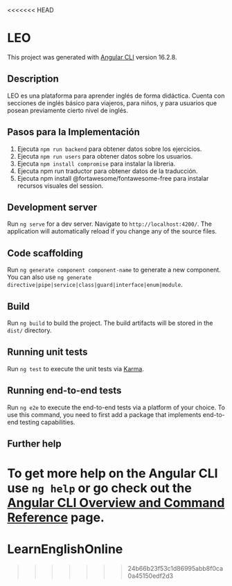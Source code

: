<<<<<<< HEAD
# LEO

This project was generated with [Angular CLI](https://github.com/angular/angular-cli) version 16.2.8.

## Description

LEO es una plataforma para aprender inglés de forma didáctica. Cuenta con secciones de inglés básico para viajeros, para niños, y para usuarios que posean previamente cierto nivel de inglés.

## Pasos para la Implementación

1. Ejecuta `npm run backend` para obtener datos sobre los ejercicios.
2. Ejecuta `npm run users` para obtener datos sobre los usuarios.
3. Ejecuta `npm install compromise` para instalar la libreria.
4. Ejecuta npm run traductor para obtener datos de la traducción.
5. Ejecuta npm install @fortawesome/fontawesome-free para instalar recursos visuales del session.


## Development server

Run `ng serve` for a dev server. Navigate to `http://localhost:4200/`. The application will automatically reload if you change any of the source files.

## Code scaffolding

Run `ng generate component component-name` to generate a new component. You can also use `ng generate directive|pipe|service|class|guard|interface|enum|module`.

## Build

Run `ng build` to build the project. The build artifacts will be stored in the `dist/` directory.

## Running unit tests

Run `ng test` to execute the unit tests via [Karma](https://karma-runner.github.io).

## Running end-to-end tests

Run `ng e2e` to execute the end-to-end tests via a platform of your choice. To use this command, you need to first add a package that implements end-to-end testing capabilities.

## Further help

To get more help on the Angular CLI use `ng help` or go check out the [Angular CLI Overview and Command Reference](https://angular.io/cli) page.
=======
# LearnEnglishOnline
>>>>>>> 24b66b23f53c1d86995abb8f0ca0a45150edf2d3
